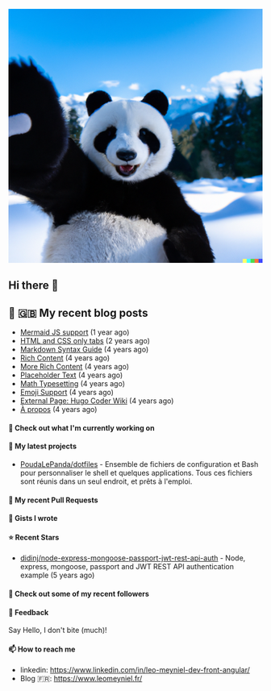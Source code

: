 ![This is an image](images/header.png)

## Hi there 👋


## 📜 🇬🇧 My recent blog posts

- [Mermaid JS support](/posts/mermaid-support/) (1 year ago)
- [HTML and CSS only tabs](/posts/html-and-css-only-tabs/) (2 years ago)
- [Markdown Syntax Guide](/posts/markdown-syntax/) (4 years ago)
- [Rich Content](/posts/rich-content/) (4 years ago)
- [More Rich Content](/posts/more-rich-content/) (4 years ago)
- [Placeholder Text](/posts/placeholder-text/) (4 years ago)
- [Math Typesetting](/posts/math-typesetting/) (4 years ago)
- [Emoji Support](/posts/emoji-support/) (4 years ago)
- [External Page: Hugo Coder Wiki](/posts/hugo-coder-wiki/) (4 years ago)
- [À propos](/about/) (4 years ago)

#### 👷 Check out what I'm currently working on

#### 🌱 My latest projects

- [PoudaLePanda/dotfiles](https://github.com/PoudaLePanda/dotfiles) - Ensemble de fichiers de configuration et Bash pour personnaliser le shell et quelques applications. Tous ces fichiers sont réunis dans un seul endroit, et prêts à l&#39;emploi.


#### 🔨 My recent Pull Requests



#### 📓 Gists I wrote


#### ⭐ Recent Stars

- [didinj/node-express-mongoose-passport-jwt-rest-api-auth](https://github.com/didinj/node-express-mongoose-passport-jwt-rest-api-auth) - Node, express, mongoose, passport and JWT REST API authentication example (5 years ago)

#### 👯 Check out some of my recent followers


#### 💬 Feedback

Say Hello, I don't bite (much)!

#### 📫 How to reach me

- linkedin: https://www.linkedin.com/in/leo-meyniel-dev-front-angular/
- Blog  🇫🇷: https://www.leomeyniel.fr/
